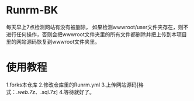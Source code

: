 # Runrm-BK
每天早上7点检测网站有没有被删除，
如果检测wwwroot/user文件夹存在，则不进行任何操作，否则会把wwwroot文件夹里的所有文件都删除并把上传到本项目里的网站源码恢复到wwwroot文件夹里。
# 使用教程
1.forks本仓库
2.修改仓库里的Runrm.yml
3.上传网站源码[格式：*.web.7z、*.sql.7z]
4.等待就好了。 

